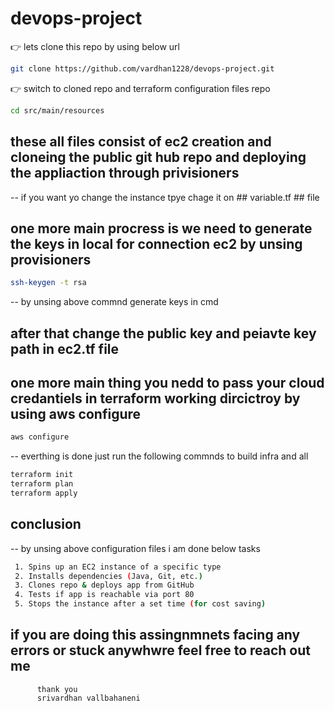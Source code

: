 # devops-project
👉 lets clone this repo by using below url
```sh
git clone https://github.com/vardhan1228/devops-project.git
```
👉 switch to cloned repo and terraform configuration files repo
```sh
cd src/main/resources
```
##  these all files consist of ec2 creation and cloneing the public git hub repo and deploying the appliaction through privisioners
-- if you want yo change the instance tpye chage it on ## variable.tf ## file 
## one more main procress is we need to generate the keys in local for connection ec2 by unsing provisioners 
```sh
ssh-keygen -t rsa
```
-- by unsing above commnd generate keys in cmd
## after that change the public key and peiavte key path in ec2.tf file
## one more main thing you nedd to pass your cloud credantiels in terraform working dircictroy by using aws configure 
```sh
aws configure
```
-- everthing is done just run the following commnds to build infra and all

```sh
terraform init
terraform plan
terraform apply
```
## conclusion 
-- by unsing above configuration files i am done below tasks 
```sh
 1. Spins up an EC2 instance of a specific type
 2. Installs dependencies (Java, Git, etc.)
 3. Clones repo & deploys app from GitHub
 4. Tests if app is reachable via port 80
 5. Stops the instance after a set time (for cost saving)
```
##  if you are doing this assingnmnets facing any errors or stuck anywhwre feel free to reach out me 
          thank you
          srivardhan vallbahaneni

